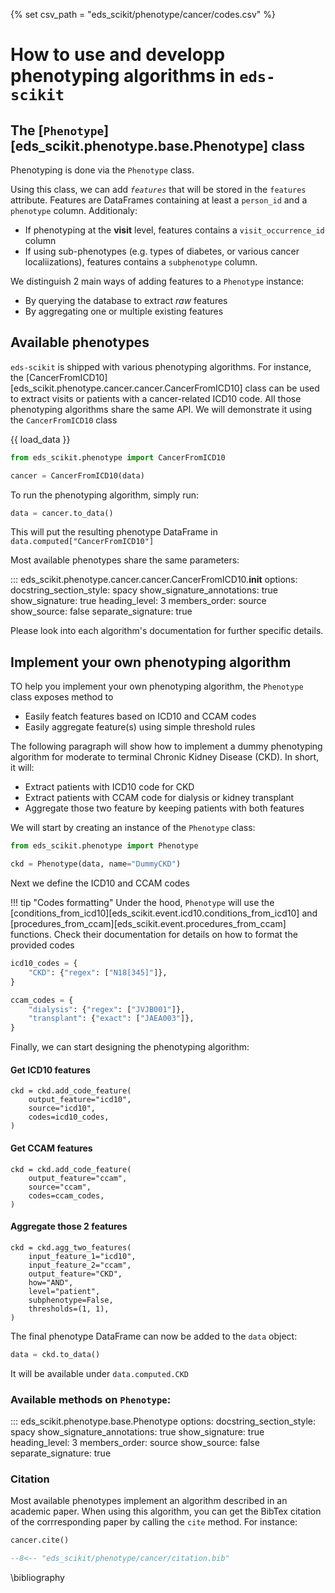 {% set csv_path = "eds_scikit/phenotype/cancer/codes.csv" %}

# How to use and developp phenotyping algorithms in `eds-scikit`

## The [`Phenotype`][eds_scikit.phenotype.base.Phenotype] class

Phenotyping is done via the `Phenotype` class.

Using this class, we can add *`features`* that will be stored in the `features` attribute.
Features are DataFrames containing at least a `person_id` and a `phenotype` column. Additionaly:

- If phenotyping at the **visit** level, features contains a `visit_occurrence_id` column
- If using sub-phenotypes (e.g. types of diabetes, or various cancer localiizations), features contains a `subphenotype` column.

We distinguish 2 main ways of adding features to a `Phenotype` instance:

- By querying the database to extract *raw* features
- By aggregating one or multiple existing features

## Available phenotypes

`eds-scikit` is shipped with various phenotyping algorithms. For instance, the [CancerFromICD10][eds_scikit.phenotype.cancer.cancer.CancerFromICD10] class can be used to extract visits or patients with a cancer-related ICD10 code. All those phenotyping algorithms share the same API. We will demonstrate it using the `CancerFromICD10` class

{{ load_data }}

```python
from eds_scikit.phenotype import CancerFromICD10

cancer = CancerFromICD10(data)
```

To run the phenotyping algorithm, simply run:

```python
data = cancer.to_data()
```

This will put the resulting phenotype DataFrame in `data.computed["CancerFromICD10"]`

Most available phenotypes share the same parameters:

::: eds_scikit.phenotype.cancer.cancer.CancerFromICD10.__init__
    options:
         docstring_section_style: spacy
         show_signature_annotations: true
         show_signature: true
         heading_level: 3
         members_order: source
         show_source: false
         separate_signature: true

Please look into each algorithm's documentation for further specific details.

## Implement your own phenotyping algorithm

TO help you implement your own phenotyping algorithm, the `Phenotype` class exposes method to

- Easily featch features based on ICD10 and CCAM codes
- Easily aggregate feature(s) using simple threshold rules


The following paragraph will show how to implement a dummy phenotyping algorithm for moderate to terminal Chronic Kidney Disease (CKD). In short, it will:
- Extract patients with ICD10 code for CKD
- Extract patients with CCAM code for dialysis or kidney transplant
- Aggregate those two feature by keeping patients with both features

We will start by creating an instance of the `Phenotype` class:

```python
from eds_scikit.phenotype import Phenotype

ckd = Phenotype(data, name="DummyCKD")
```

Next we define the ICD10 and CCAM codes

!!! tip "Codes formatting"
    Under the hood, `Phenotype` will use the [conditions_from_icd10][eds_scikit.event.icd10.conditions_from_icd10] and [procedures_from_ccam][eds_scikit.event.procedures_from_ccam] functions. Check their documentation for details on how to format the provided codes

```python
icd10_codes = {
    "CKD": {"regex": ["N18[345]"]},
}

ccam_codes = {
    "dialysis": {"regex": ["JVJB001"]},
    "transplant": {"exact": ["JAEA003"]},
}
```

Finally, we can start designing the phenotyping algorithm:

#### Get ICD10 features
```
ckd = ckd.add_code_feature(
    output_feature="icd10",
    source="icd10",
    codes=icd10_codes,
)
```
#### Get CCAM features
```
ckd = ckd.add_code_feature(
    output_feature="ccam",
    source="ccam",
    codes=ccam_codes,
)
```
#### Aggregate those 2 features
```
ckd = ckd.agg_two_features(
    input_feature_1="icd10",
    input_feature_2="ccam",
    output_feature="CKD",
    how="AND",
    level="patient",
    subphenotype=False,
    thresholds=(1, 1),
)
```


The final phenotype DataFrame can now be added to the `data` object:

```python
data = ckd.to_data()
```

It will be available under `data.computed.CKD`


### Available methods on `Phenotype`:

::: eds_scikit.phenotype.base.Phenotype
    options:
         docstring_section_style: spacy
         show_signature_annotations: true
         show_signature: true
         heading_level: 3
         members_order: source
         show_source: false
         separate_signature: true

### Citation

Most available phenotypes implement an algorithm described in an academic paper. When using this algorithm, you can get the BibTex citation of the corrresponding paper by calling the `cite` method. For instance:

```python
cancer.cite()
```

```bibtex
--8<-- "eds_scikit/phenotype/cancer/citation.bib"
```

\bibliography
